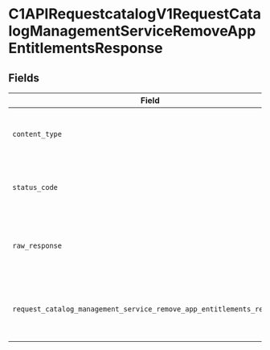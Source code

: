 # C1APIRequestcatalogV1RequestCatalogManagementServiceRemoveAppEntitlementsResponse


## Fields

| Field                                                                                                                                                                | Type                                                                                                                                                                 | Required                                                                                                                                                             | Description                                                                                                                                                          |
| -------------------------------------------------------------------------------------------------------------------------------------------------------------------- | -------------------------------------------------------------------------------------------------------------------------------------------------------------------- | -------------------------------------------------------------------------------------------------------------------------------------------------------------------- | -------------------------------------------------------------------------------------------------------------------------------------------------------------------- |
| `content_type`                                                                                                                                                       | *str*                                                                                                                                                                | :heavy_check_mark:                                                                                                                                                   | HTTP response content type for this operation                                                                                                                        |
| `status_code`                                                                                                                                                        | *int*                                                                                                                                                                | :heavy_check_mark:                                                                                                                                                   | HTTP response status code for this operation                                                                                                                         |
| `raw_response`                                                                                                                                                       | [httpx.Response](https://www.python-httpx.org/api/#response)                                                                                                         | :heavy_check_mark:                                                                                                                                                   | Raw HTTP response; suitable for custom response parsing                                                                                                              |
| `request_catalog_management_service_remove_app_entitlements_response`                                                                                                | [Optional[shared.RequestCatalogManagementServiceRemoveAppEntitlementsResponse]](../../models/shared/requestcatalogmanagementserviceremoveappentitlementsresponse.md) | :heavy_minus_sign:                                                                                                                                                   | Empty response with a status code indicating success                                                                                                                 |